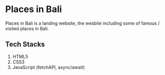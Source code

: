 # Places in Bali

Places in Bali is a landing website, the wesbite including some of famous / visited places in Bali.

## Tech Stacks

1. HTML5
2. CSS3
3. JavaScript (fetchAPI, async/await)
